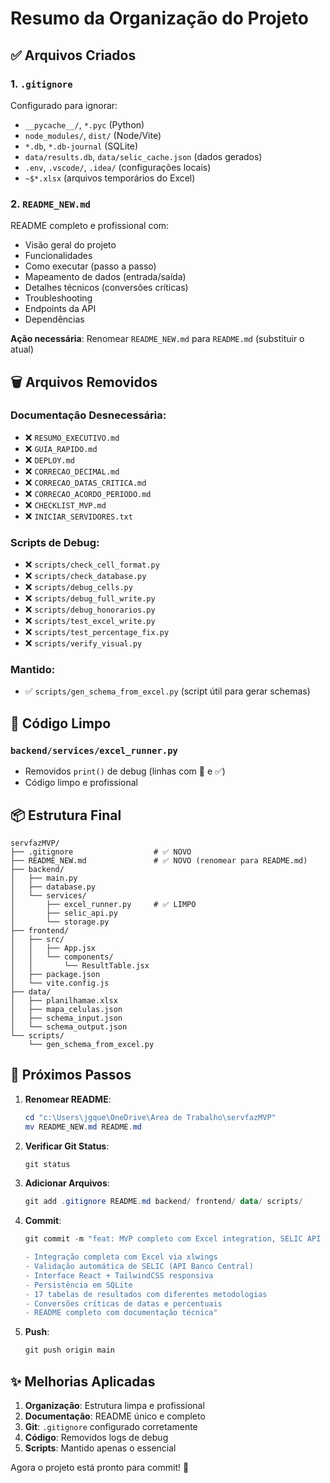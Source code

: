 # Resumo da Organização do Projeto

## ✅ Arquivos Criados

### 1. `.gitignore`
Configurado para ignorar:
- `__pycache__/`, `*.pyc` (Python)
- `node_modules/`, `dist/` (Node/Vite)
- `*.db`, `*.db-journal` (SQLite)
- `data/results.db`, `data/selic_cache.json` (dados gerados)
- `.env`, `.vscode/`, `.idea/` (configurações locais)
- `~$*.xlsx` (arquivos temporários do Excel)

### 2. `README_NEW.md`
README completo e profissional com:
- Visão geral do projeto
- Funcionalidades
- Como executar (passo a passo)
- Mapeamento de dados (entrada/saída)
- Detalhes técnicos (conversões críticas)
- Troubleshooting
- Endpoints da API
- Dependências

**Ação necessária**: Renomear `README_NEW.md` para `README.md` (substituir o atual)

## 🗑️ Arquivos Removidos

### Documentação Desnecessária:
- ❌ `RESUMO_EXECUTIVO.md`
- ❌ `GUIA_RAPIDO.md`
- ❌ `DEPLOY.md`
- ❌ `CORRECAO_DECIMAL.md`
- ❌ `CORRECAO_DATAS_CRITICA.md`
- ❌ `CORRECAO_ACORDO_PERIODO.md`
- ❌ `CHECKLIST_MVP.md`
- ❌ `INICIAR_SERVIDORES.txt`

### Scripts de Debug:
- ❌ `scripts/check_cell_format.py`
- ❌ `scripts/check_database.py`
- ❌ `scripts/debug_cells.py`
- ❌ `scripts/debug_full_write.py`
- ❌ `scripts/debug_honorarios.py`
- ❌ `scripts/test_excel_write.py`
- ❌ `scripts/test_percentage_fix.py`
- ❌ `scripts/verify_visual.py`

### Mantido:
- ✅ `scripts/gen_schema_from_excel.py` (script útil para gerar schemas)

## 🧹 Código Limpo

### `backend/services/excel_runner.py`
- Removidos `print()` de debug (linhas com 🔢 e ✅)
- Código limpo e profissional

## 📦 Estrutura Final

```
servfazMVP/
├── .gitignore                  # ✅ NOVO
├── README_NEW.md               # ✅ NOVO (renomear para README.md)
├── backend/
│   ├── main.py
│   ├── database.py
│   └── services/
│       ├── excel_runner.py     # ✅ LIMPO
│       ├── selic_api.py
│       └── storage.py
├── frontend/
│   ├── src/
│   │   ├── App.jsx
│   │   └── components/
│   │       └── ResultTable.jsx
│   ├── package.json
│   └── vite.config.js
├── data/
│   ├── planilhamae.xlsx
│   ├── mapa_celulas.json
│   ├── schema_input.json
│   └── schema_output.json
└── scripts/
    └── gen_schema_from_excel.py
```

## 📝 Próximos Passos

1. **Renomear README**:
   ```powershell
   cd "c:\Users\jgque\OneDrive\Área de Trabalho\servfazMVP"
   mv README_NEW.md README.md
   ```

2. **Verificar Git Status**:
   ```powershell
   git status
   ```

3. **Adicionar Arquivos**:
   ```powershell
   git add .gitignore README.md backend/ frontend/ data/ scripts/
   ```

4. **Commit**:
   ```powershell
   git commit -m "feat: MVP completo com Excel integration, SELIC API e interface React

   - Integração completa com Excel via xlwings
   - Validação automática de SELIC (API Banco Central)
   - Interface React + TailwindCSS responsiva
   - Persistência em SQLite
   - 17 tabelas de resultados com diferentes metodologias
   - Conversões críticas de datas e percentuais
   - README completo com documentação técnica"
   ```

5. **Push**:
   ```powershell
   git push origin main
   ```

## ✨ Melhorias Aplicadas

1. **Organização**: Estrutura limpa e profissional
2. **Documentação**: README único e completo
3. **Git**: `.gitignore` configurado corretamente
4. **Código**: Removidos logs de debug
5. **Scripts**: Mantido apenas o essencial

Agora o projeto está pronto para commit! 🚀
